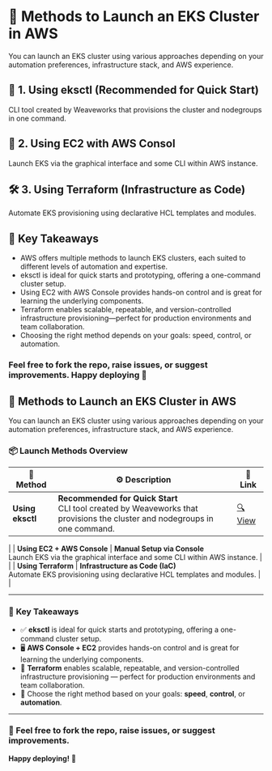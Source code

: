# 🚀 Methods to Launch an EKS Cluster in AWS  #

You can launch an EKS cluster using various approaches depending on your automation preferences, infrastructure stack, and AWS experience.



## 🧰 1. Using eksctl (Recommended for Quick Start)
CLI tool created by Weaveworks that provisions the cluster and nodegroups in one command.


## 🔧 2. Using EC2 with AWS Consol 
Launch EKS via the graphical interface and some CLI within AWS instance.


## 🛠 3. Using Terraform (Infrastructure as Code)
Automate EKS provisioning using declarative HCL templates and modules.



## 🔑 Key Takeaways
- AWS offers multiple methods to launch EKS clusters, each suited to different levels of automation and expertise.
- eksctl is ideal for quick starts and prototyping, offering a one-command cluster setup.
- Using EC2 with AWS Console provides hands-on control and is great for learning the underlying components.
- Terraform enables scalable, repeatable, and version-controlled infrastructure provisioning—perfect for production environments and team collaboration.
- Choosing the right method depends on your goals: speed, control, or automation.

### Feel free to fork the repo, raise issues, or suggest improvements. Happy deploying 🚀

## 🚀 **Methods to Launch an EKS Cluster in AWS**

You can launch an EKS cluster using various approaches depending on your automation preferences, infrastructure stack, and AWS experience.

### 📦 **Launch Methods Overview**

| 🧰 **Method** | ⚙️ **Description** | 🔗 **Link**  |
|---------------|-------------------|--------------------|
| **Using eksctl** | **Recommended for Quick Start**<br>CLI tool created by Weaveworks that provisions the cluster and nodegroups in one command. |[🔍 View](https://github.com/vijaynbec/VijayN_CloudPractical/tree/main/05.AWS%20EKS%20Cluster%20Launch%Options/1.K8cluster%20AWSEKS%20eksctl%20simple) |
  |
| **Using EC2 + AWS Console** | **Manual Setup via Console**<br>Launch EKS via the graphical interface and some CLI within AWS instance. |  |
| **Using Terraform** | **Infrastructure as Code (IaC)**<br>Automate EKS provisioning using declarative HCL templates and modules. |  |

---

### 🔑 **Key Takeaways**

- ✅ **eksctl** is ideal for quick starts and prototyping, offering a one-command cluster setup.
- 🖥️ **AWS Console + EC2** provides hands-on control and is great for learning the underlying components.
- 📜 **Terraform** enables scalable, repeatable, and version-controlled infrastructure provisioning — perfect for production environments and team collaboration.
- 🧠 Choose the right method based on your goals: **speed**, **control**, or **automation**.

---

### 💬 Feel free to fork the repo, raise issues, or suggest improvements.  
**Happy deploying!** 🚀


